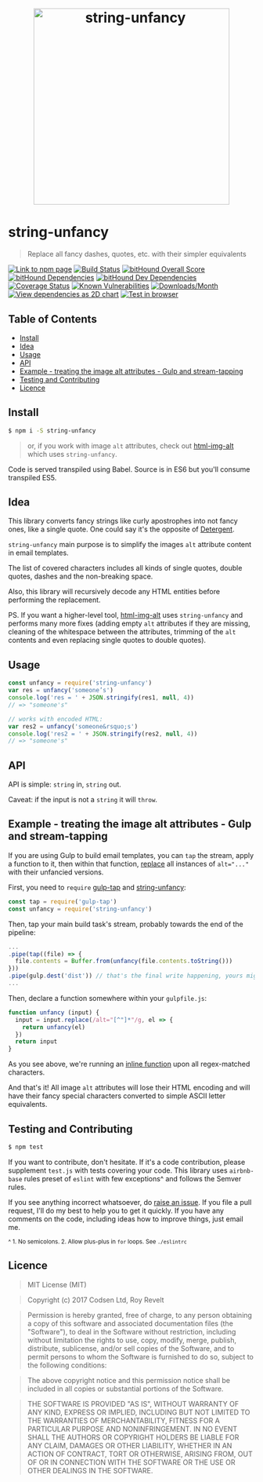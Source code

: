 <h1 align="center">
  <img width="400" src="https://cdn.rawgit.com/codsen/string-unfancy/59e8cfc1/media/logo.png" alt="string-unfancy">
  <br>
</h1>

# string-unfancy

> Replace all fancy dashes, quotes, etc. with their simpler equivalents

[![Link to npm page][npm-img]][npm-url]
[![Build Status][travis-img]][travis-url]
[![bitHound Overall Score][overall-img]][overall-url]
[![bitHound Dependencies][deps-img]][deps-url]
[![bitHound Dev Dependencies][dev-img]][dev-url]
[![Coverage Status][cov-img]][cov-url]
[![Known Vulnerabilities][vulnerabilities-img]][vulnerabilities-url]
[![Downloads/Month][downloads-img]][downloads-url]
[![View dependencies as 2D chart][deps2d-img]][deps2d-url]
[![Test in browser][runkit-img]][runkit-url]

## Table of Contents

<!-- START doctoc generated TOC please keep comment here to allow auto update -->
<!-- DON'T EDIT THIS SECTION, INSTEAD RE-RUN doctoc TO UPDATE -->


- [Install](#install)
- [Idea](#idea)
- [Usage](#usage)
- [API](#api)
- [Example - treating the image alt attributes - Gulp and stream-tapping](#example---treating-the-image-alt-attributes---gulp-and-stream-tapping)
- [Testing and Contributing](#testing-and-contributing)
- [Licence](#licence)

<!-- END doctoc generated TOC please keep comment here to allow auto update -->

## Install

```bash
$ npm i -S string-unfancy
```

> or, if you work with image `alt` attributes, check out [html-img-alt](https://github.com/codsen/html-img-alt) which uses `string-unfancy`.

Code is served transpiled using Babel. Source is in ES6 but you'll consume transpiled ES5.

## Idea

This library converts fancy strings like curly apostrophes into not fancy ones, like a single quote. One could say it's the opposite of [Detergent](https://github.com/codsen/detergent).

`string-unfancy` main purpose is to simplify the images `alt` attribute content in email templates.

The list of covered characters includes all kinds of single quotes, double quotes, dashes and the non-breaking space.

Also, this library will recursively decode any HTML entities before performing the replacement.

PS. If you want a higher-level tool, [html-img-alt](https://github.com/codsen/html-img-alt) uses `string-unfancy` and performs many more fixes (adding empty `alt` attributes if they are missing, cleaning of the whitespace between the attributes, trimming of the `alt` contents and even replacing single quotes to double quotes).

## Usage

```js
const unfancy = require('string-unfancy')
var res = unfancy('someone’s')
console.log('res = ' + JSON.stringify(res1, null, 4))
// => "someone's"

// works with encoded HTML:
var res2 = unfancy('someone&rsquo;s')
console.log('res2 = ' + JSON.stringify(res2, null, 4))
// => "someone's"
```

## API

API is simple: `string` in, `string` out.

Caveat: if the input is not a `string` it will `throw`.

## Example - treating the image alt attributes - Gulp and stream-tapping

If you are using Gulp to build email templates, you can `tap` the stream, apply a function to it, then within that function, [replace](https://developer.mozilla.org/en/docs/Web/JavaScript/Reference/Global_Objects/String/replace) all instances of `alt="..."` with their unfancied versions.

First, you need to `require` [gulp-tap](https://www.npmjs.com/package/gulp-tap) and [string-unfancy](https://www.npmjs.com/package/string-unfancy):

```js
const tap = require('gulp-tap')
const unfancy = require('string-unfancy')
```

Then, tap your main build task's stream, probably towards the end of the pipeline:

```js
...
.pipe(tap((file) => {
  file.contents = Buffer.from(unfancy(file.contents.toString()))
}))
.pipe(gulp.dest('dist')) // that's the final write happening, yours might be different
...
```

Then, declare a function somewhere within your `gulpfile.js`:

```js
function unfancy (input) {
  input = input.replace(/alt="[^"]*"/g, el => {
    return unfancy(el)
  })
  return input
}
```

As you see above, we're running an [inline function](https://developer.mozilla.org/en/docs/Web/JavaScript/Reference/Global_Objects/String/replace) upon all regex-matched characters.

And that's it! All image `alt` attributes will lose their HTML encoding and will have their fancy special characters converted to simple ASCII letter equivalents.

## Testing and Contributing

```bash
$ npm test
```

If you want to contribute, don't hesitate. If it's a code contribution, please supplement `test.js` with tests covering your code. This library uses `airbnb-base` rules preset of `eslint` with few exceptions^ and follows the Semver rules.

If you see anything incorrect whatsoever, do [raise an issue](https://github.com/codsen/string-unfancy/issues). If you file a pull request, I'll do my best to help you to get it quickly. If you have any comments on the code, including ideas how to improve things, just email me.

<small>^ 1. No semicolons. 2. Allow plus-plus in `for` loops. See `./eslintrc`</small>

## Licence

> MIT License (MIT)

> Copyright (c) 2017 Codsen Ltd, Roy Revelt

> Permission is hereby granted, free of charge, to any person obtaining a copy
of this software and associated documentation files (the "Software"), to deal
in the Software without restriction, including without limitation the rights
to use, copy, modify, merge, publish, distribute, sublicense, and/or sell
copies of the Software, and to permit persons to whom the Software is
furnished to do so, subject to the following conditions:

> The above copyright notice and this permission notice shall be included in all
copies or substantial portions of the Software.

> THE SOFTWARE IS PROVIDED "AS IS", WITHOUT WARRANTY OF ANY KIND, EXPRESS OR
IMPLIED, INCLUDING BUT NOT LIMITED TO THE WARRANTIES OF MERCHANTABILITY,
FITNESS FOR A PARTICULAR PURPOSE AND NONINFRINGEMENT. IN NO EVENT SHALL THE
AUTHORS OR COPYRIGHT HOLDERS BE LIABLE FOR ANY CLAIM, DAMAGES OR OTHER
LIABILITY, WHETHER IN AN ACTION OF CONTRACT, TORT OR OTHERWISE, ARISING FROM,
OUT OF OR IN CONNECTION WITH THE SOFTWARE OR THE USE OR OTHER DEALINGS IN THE
SOFTWARE.

[npm-img]: https://img.shields.io/npm/v/string-unfancy.svg
[npm-url]: https://www.npmjs.com/package/string-unfancy

[travis-img]: https://travis-ci.org/codsen/string-unfancy.svg?branch=master
[travis-url]: https://travis-ci.org/codsen/string-unfancy

[cov-img]: https://coveralls.io/repos/github/codsen/string-unfancy/badge.svg?branch=master
[cov-url]: https://coveralls.io/github/codsen/string-unfancy?branch=master

[overall-img]: https://www.bithound.io/github/codsen/string-unfancy/badges/score.svg
[overall-url]: https://www.bithound.io/github/codsen/string-unfancy

[deps-img]: https://www.bithound.io/github/codsen/string-unfancy/badges/dependencies.svg
[deps-url]: https://www.bithound.io/github/codsen/string-unfancy/master/dependencies/npm

[dev-img]: https://www.bithound.io/github/codsen/string-unfancy/badges/devDependencies.svg
[dev-url]: https://www.bithound.io/github/codsen/string-unfancy/master/dependencies/npm

[downloads-img]: https://img.shields.io/npm/dm/string-unfancy.svg
[downloads-url]: https://www.npmjs.com/package/string-unfancy

[vulnerabilities-img]: https://snyk.io/test/github/codsen/string-unfancy/badge.svg
[vulnerabilities-url]: https://snyk.io/test/github/codsen/string-unfancy

[deps2d-img]: https://img.shields.io/badge/deps%20in%202D-see_here-08f0fd.svg
[deps2d-url]: http://npm.anvaka.com/#/view/2d/string-unfancy

[runkit-img]: https://img.shields.io/badge/runkit-test_in_browser-a853ff.svg
[runkit-url]: https://npm.runkit.com/string-unfancy
